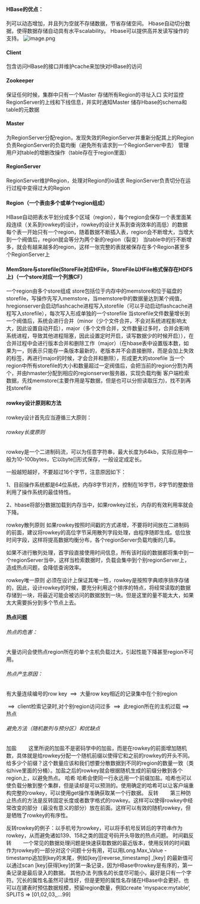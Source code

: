 #### HBase的优点：
列可以动态增加，并且列为空就不存储数据，节省存储空间。
Hbase自动切分数据，使得数据存储自动具有水平scalability。
Hbase可以提供高并发读写操作的支持。
 ![image.png](0)
#### Client
包含访问HBase的接口并维护cache来加快对HBase的访问
#### Zookeeper
保证任何时候，集群中只有一个Master
存储所有Region的寻址入口
实时监控RegionServer的上线和下线信息，并实时通知Master
储存Hbase的schema和table的元数据
#### Master
为RegionServer分配region，发现失效的RegionServer并重新分配其上的Region
负责RegionServer的负载均衡（避免所有请求到一个RegionServer中去）
管理用户对table的增删改操作（table存在于region里面）
#### RegionServer
RegionServer维护Region，处理对Region的io请求
RegionServer负责切分在运行过程中变得过大的Region
#### Region（一个表由多个或单个region组成）
HBase自动把表水平划分成多个区域（region），每个region会保存一个表里面某段连续（关系到rowkey的设计，rowkey的设计关系到查询效率的高低）的数据
每个表一开始只有一个region，随着数据不断插入表，region会不断增大，当增大到一个阀值后，region就会等分为两个新的region（裂变）
当table中的行不断增多，就会有越来越多的region，这样一张完整的表就被保存在多个Region甚至多个RegionServer上
#### MemStore与storefile(StoreFile对应HFile，StoreFile以HFile格式保存在HDFS上)（一个store对应一个列族CF）
一个region由多个store组成
store包括位于内存中的memstore和位于磁盘的storefile，写操作先写入memstore，当memstore中的数据量达到某个阀值，hregionserver会启动flashcache进程写入storefile（可以手动启动flashcache进程写入storefile），每次写入形成单独的一个storefile
当storefile文件数量增长到一个阀值后，系统会进行合并（minor（少个文件合并，不会对系统进程影响太大，因此设置自动开启），major（多个文件合并，文件数量过多时，合并会影响系统进程，导致其他进程阻塞，因此设置定时开启，读写数据少的时候开启）），在合并过程中会进行版本合并和删除工作（major）（在hbase表中设置版本数，如果为一，则表示只能存一条版本最新的，老版本并不会直接删除，而是会加上失效的标签，再进行major的时候，才会合并和删除），形成更大的storefile
当一个region中所有storefile的大小和数量超过一定阀值后，会把当前的region分割为两个，并由hmaster分配到相应的regionserver服务器，实现负载均衡
客户端检索数据，先找memstore(主要作用是写数据，但是也可以分担读取压力)，找不到再找storefile

#### rowkey设计原则和方法
rowkey设计首先应当遵循三大原则：

###### rowkey长度原则
rowkey是一个二进制码流，可以为任意字符串，最大长度为64kb，实际应用中一般为10-100bytes，它以byte[]形式保存，一般设定成定长。

一般越短越好，不要超过16个字节，注意原因如下：

1、目前操作系统都是64位系统，内存8字节对齐，控制在16字节，8字节的整数倍利用了操作系统的最佳特性。

2、hbase将部分数据加载到内存当中，如果rowkey过长，内存的有效利用率就会下降。

rowkey散列原则
如果rowkey按照时间戳的方式递增，不要将时间放在二进制码的前面，建议将rowkey的高位字节采用散列字段处理，由程序随即生成。低位放时间字段，这样将提高数据均衡分布，各个regionServer负载均衡的几率。

如果不进行散列处理，首字段直接使用时间信息，所有该时段的数据都将集中到一个regionServer当中，这样当检索数据时，负载会集中到个别regionServer上，造成热点问题，会降低查询效率。

rowkey唯一原则
必须在设计上保证其唯一性，rowkey是按照字典顺序排序存储的，因此，设计rowkey的时候，要充分利用这个排序的特点，将经常读取的数据存储到一块，将最近可能会被访问的数据放到一块。但是这里的量不能太大，如果太大需要拆分到多个节点上去。

#### 热点问题
###### 热点的危害：
大量访问会使热点region所在的单个主机负载过大，引起性能下降甚至region不可用。

###### 热点产生原因：
有大量连续编号的row key  ==>  大量row key相近的记录集中在个别region

 ==>  client检索记录时,对个别region访问过多  ==>  此region所在的主机过载  ==>  热点
###### 避免方法（随机散列与预分区）和优缺点
加盐
       这里所说的加盐不是密码学中的加盐，而是在rowkey的前面增加随机数，具体就是给rowkey分配一个随机前缀以使得它和之前的rowkey的开头不同。给多少个前缀？这个数量应该和我们想要分散数据到不同的region的数量一致（类似hive里面的分桶）。加盐之后的rowkey就会根据随机生成的前缀分散到各个region上，以避免热点。
哈希
       哈希会使同一行永远用一个前缀加盐。哈希也可以使负载分散到整个集群，但是读却是可以预测的。使用确定的哈希可以让客户端重构完整的rowkey，可以使用get操作准确获取某一个行数据。
反转
       第三种防止热点的方法是反转固定长度或者数字格式的rowkey。这样可以使得rowkey中经常改变的部分（最没有意义的部分）放在前面。这样可以有效的随机rowkey，但是牺牲了rowkey的有序性。

反转rowkey的例子：以手机号为rowkey，可以将手机号反转后的字符串作为rowkey，从而避免诸如139、158之类的固定号码开头导致的热点问题。
时间戳反转
       一个常见的数据处理问题是快速获取数据的最近版本，使用反转的时间戳作为rowkey的一部分对这个问题十分有用，可以用Long.Max_Value - timestamp追加到key的末尾，例如[key][reverse_timestamp] ,[key] 的最新值可以通过scan [key]获得[key]的第一条记录，因为HBase中rowkey是有序的，第一条记录是最后录入的数据。
其他办法
	列族名的长度尽可能小，最好是只有一个字符。冗长的属性名虽然可读性好，但是更短的属性名存储在HBase中会更好。也可以在建表时预估数据规模，预留region数量，例如create 'myspace:mytable’, SPLITS => [01,02,03,,...99]